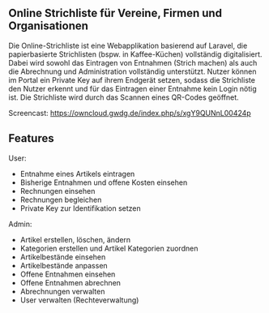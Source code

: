 
## Online Strichliste für Vereine, Firmen und Organisationen

Die Online-Strichliste ist eine Webapplikation basierend auf Laravel, die papierbasierte Strichlisten (bspw. in Kaffee-Küchen) vollständig digitalisiert. Dabei wird sowohl das Eintragen von Entnahmen (Strich machen) als auch die Abrechnung und Administration vollständig unterstützt. Nutzer können im Portal ein Private Key auf ihrem Endgerät setzen, sodass die Strichliste den Nutzer erkennt und für das Eintragen einer Entnahme kein Login nötig ist. Die Strichliste wird durch das Scannen eines QR-Codes geöffnet.

Screencast: https://owncloud.gwdg.de/index.php/s/xgY9QUNnL00424p

## Features

User:
- Entnahme eines Artikels eintragen
- Bisherige Entnahmen und offene Kosten einsehen
- Rechnungen einsehen
- Rechnungen begleichen
- Private Key zur Identifikation setzen

Admin:
- Artikel erstellen, löschen, ändern
- Kategorien erstellen und Artikel Kategorien zuordnen
- Artikelbestände einsehen
- Artikelbestände anpassen
- Offene Entnahmen einsehen
- Offene Entnahmen abrechnen
- Abrechnungen verwalten
- User verwalten (Rechteverwaltung)

